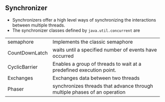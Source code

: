 ## Synchronizer

- Synchronizers offer a high level ways of synchronizing the interactions between multiple threads.
- The synchronizer classes defined by `java.util.concurrent` are

|                |                                                                           |
|----------------|---------------------------------------------------------------------------|
| semaphore      | Implements the classic semaphore                                          |
| CountDownLatch | waits until a specified number of events have occurred                    |  
| CyclicBarrier  | Enables a group of threads to wait at a predefined execution point.       |  
| Exchanges      | Exchanges data between two threads                                        |   
| Phaser         | synchronizes threads that advance through multiple phases of an operation |   


